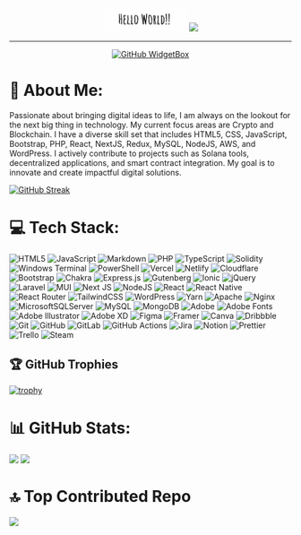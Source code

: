 
<div id="header" align="center">
  <img src="helloworld.gif" width="150"/> <img src="https://media.giphy.com/media/hvRJCLFzcasrR4ia7z/giphy.gif" width="30px"/>
</div>

---

<div align="center">
  
[![GitHub WidgetBox](https://github-widgetbox.vercel.app/api/profile?username=devolution007&theme=viridescent&data=followers,repositories,stars,commits)](https://github.com/devolution007)

</div>

# 💫 About Me:

Passionate about bringing digital ideas to life, I am always on the lookout for the next big thing in technology. My current focus areas are Crypto and Blockchain. I have a diverse skill set that includes HTML5, CSS, JavaScript, Bootstrap, PHP, React, NextJS, Redux, MySQL, NodeJS, AWS, and WordPress. I actively contribute to projects such as Solana tools, decentralized applications, and smart contract integration. My goal is to innovate and create impactful digital solutions.

<div align="left">
  
[![GitHub Streak](https://streak-stats.demolab.com?user=devolution007\&theme=meta-dark\&border_radius=5\&card_width=700\&card_height=auto\&mode=weekly\&background=80%2C000000%2C0088EB)](https://git.io/streak-stats)

</div>

# 💻 Tech Stack:

![HTML5](https://img.shields.io/badge/html5-%23E34F26.svg?style=for-the-badge\&logo=html5\&logoColor=white) ![JavaScript](https://img.shields.io/badge/javascript-%23323330.svg?style=for-the-badge\&logo=javascript\&logoColor=%23F7DF1E) ![Markdown](https://img.shields.io/badge/markdown-%23000000.svg?style=for-the-badge\&logo=markdown\&logoColor=white) ![PHP](https://img.shields.io/badge/php-%23777BB4.svg?style=for-the-badge\&logo=php\&logoColor=white) ![TypeScript](https://img.shields.io/badge/typescript-%23007ACC.svg?style=for-the-badge\&logo=typescript\&logoColor=white) ![Solidity](https://img.shields.io/badge/Solidity-%23363636.svg?style=for-the-badge\&logo=solidity\&logoColor=white) ![Windows Terminal](https://img.shields.io/badge/Windows%20Terminal-%234D4D4D.svg?style=for-the-badge\&logo=windows-terminal\&logoColor=white) ![PowerShell](https://img.shields.io/badge/PowerShell-%235391FE.svg?style=for-the-badge\&logo=powershell\&logoColor=white) ![Vercel](https://img.shields.io/badge/vercel-%23000000.svg?style=for-the-badge\&logo=vercel\&logoColor=white) ![Netlify](https://img.shields.io/badge/netlify-%23000000.svg?style=for-the-badge\&logo=netlify\&logoColor=#00C7B7) ![Cloudflare](https://img.shields.io/badge/Cloudflare-F38020?style=for-the-badge\&logo=Cloudflare\&logoColor=white) ![Bootstrap](https://img.shields.io/badge/bootstrap-%238511FA.svg?style=for-the-badge\&logo=bootstrap\&logoColor=white) ![Chakra](https://img.shields.io/badge/chakra-%234ED1C5.svg?style=for-the-badge\&logo=chakraui\&logoColor=white) ![Express.js](https://img.shields.io/badge/express.js-%23404d59.svg?style=for-the-badge\&logo=express\&logoColor=%2361DAFB) ![Gutenberg](https://img.shields.io/badge/gutenberg-%23077CB2.svg?style=for-the-badge\&logo=gutenberg\&logoColor=white) ![Ionic](https://img.shields.io/badge/Ionic-%233880FF.svg?style=for-the-badge\&logo=Ionic\&logoColor=white) ![jQuery](https://img.shields.io/badge/jquery-%230769AD.svg?style=for-the-badge\&logo=jquery\&logoColor=white) ![Laravel](https://img.shields.io/badge/laravel-%23FF2D20.svg?style=for-the-badge\&logo=laravel\&logoColor=white) ![MUI](https://img.shields.io/badge/MUI-%230081CB.svg?style=for-the-badge\&logo=mui\&logoColor=white) ![Next JS](https://img.shields.io/badge/Next-black?style=for-the-badge\&logo=next.js\&logoColor=white) ![NodeJS](https://img.shields.io/badge/node.js-6DA55F?style=for-the-badge\&logo=node.js\&logoColor=white) ![React](https://img.shields.io/badge/react-%2320232a.svg?style=for-the-badge\&logo=react\&logoColor=%2361DAFB) ![React Native](https://img.shields.io/badge/react_native-%2320232a.svg?style=for-the-badge\&logo=react\&logoColor=%2361DAFB) ![React Router](https://img.shields.io/badge/React_Router-CA4245?style=for-the-badge\&logo=react-router\&logoColor=white) ![TailwindCSS](https://img.shields.io/badge/tailwindcss-%2338B2AC.svg?style=for-the-badge\&logo=tailwind-css\&logoColor=white) ![WordPress](https://img.shields.io/badge/WordPress-%23117AC9.svg?style=for-the-badge\&logo=WordPress\&logoColor=white) ![Yarn](https://img.shields.io/badge/yarn-%232C8EBB.svg?style=for-the-badge\&logo=yarn\&logoColor=white) ![Apache](https://img.shields.io/badge/apache-%23D42029.svg?style=for-the-badge\&logo=apache\&logoColor=white) ![Nginx](https://img.shields.io/badge/nginx-%23009639.svg?style=for-the-badge\&logo=nginx\&logoColor=white) ![MicrosoftSQLServer](https://img.shields.io/badge/Microsoft%20SQL%20Server-CC2927?style=for-the-badge\&logo=microsoft%20sql%20server\&logoColor=white) ![MySQL](https://img.shields.io/badge/mysql-4479A1.svg?style=for-the-badge\&logo=mysql\&logoColor=white) ![MongoDB](https://img.shields.io/badge/MongoDB-%234ea94b.svg?style=for-the-badge\&logo=mongodb\&logoColor=white) ![Adobe](https://img.shields.io/badge/adobe-%23FF0000.svg?style=for-the-badge\&logo=adobe\&logoColor=white) ![Adobe Fonts](https://img.shields.io/badge/Adobe%20Fonts-000B1D.svg?style=for-the-badge\&logo=Adobe%20Fonts\&logoColor=white) ![Adobe Illustrator](https://img.shields.io/badge/adobe%20illustrator-%23FF9A00.svg?style=for-the-badge\&logo=adobe%20illustrator\&logoColor=white) ![Adobe XD](https://img.shields.io/badge/Adobe%20XD-470137?style=for-the-badge\&logo=Adobe%20XD\&logoColor=#FF61F6) ![Figma](https://img.shields.io/badge/figma-%23F24E1E.svg?style=for-the-badge\&logo=figma\&logoColor=white) ![Framer](https://img.shields.io/badge/Framer-black?style=for-the-badge\&logo=framer\&logoColor=blue) ![Canva](https://img.shields.io/badge/Canva-%2300C4CC.svg?style=for-the-badge\&logo=Canva\&logoColor=white) ![Dribbble](https://img.shields.io/badge/Dribbble-EA4C89?style=for-the-badge\&logo=dribbble\&logoColor=white) ![Git](https://img.shields.io/badge/git-%23F05033.svg?style=for-the-badge\&logo=git\&logoColor=white) ![GitHub](https://img.shields.io/badge/github-%23121011.svg?style=for-the-badge\&logo=github\&logoColor=white) ![GitLab](https://img.shields.io/badge/gitlab-%23181717.svg?style=for-the-badge\&logo=gitlab\&logoColor=white) ![GitHub Actions](https://img.shields.io/badge/github%20actions-%232671E5.svg?style=for-the-badge\&logo=githubactions\&logoColor=white) ![Jira](https://img.shields.io/badge/jira-%230A0FFF.svg?style=for-the-badge\&logo=jira\&logoColor=white) ![Notion](https://img.shields.io/badge/Notion-%23000000.svg?style=for-the-badge\&logo=notion\&logoColor=white) ![Prettier](https://img.shields.io/badge/prettier-%23F7B93E.svg?style=for-the-badge\&logo=prettier\&logoColor=black) ![Trello](https://img.shields.io/badge/Trello-%23026AA7.svg?style=for-the-badge\&logo=Trello\&logoColor=white) ![Steam](https://img.shields.io/badge/steam-%23000000.svg?style=for-the-badge\&logo=steam\&logoColor=white)

## 🏆 GitHub Trophies

<div align="left">
  
  [![trophy](https://github-profile-trophy.vercel.app/?username=devolution007\&theme=algolia\&margin-w=15\&margin-h=15\&column=9)](https://github.com/devolution007/)
  
</div>

# 📊 GitHub Stats:

<img height="auto" width="500" src="https://github-readme-stats.vercel.app/api?username=devolution007&theme=dark&hide_border=false&include_all_commits=true&count_private=true" />

<img height="auto" width="500" src="https://github-readme-stats.vercel.app/api/top-langs/?username=devolution007&theme=dark&hide_border=false&include_all_commits=true&count_private=true&layout=compact" />

# 🔝 Top Contributed Repo

<img height="auto" width="500" src="https://github-contributor-stats.vercel.app/api?username=devolution007&limit=5&theme=dark&combine_all_yearly_contributions=true" />
